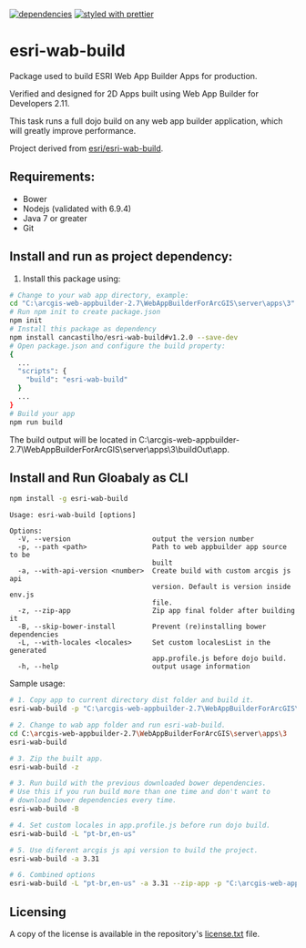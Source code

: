 [![dependencies](https://david-dm.org/gbochenek/esri-wab-build.svg)](https://david-dm.org/cancastilho/esri-wab-build) [![styled with prettier](https://img.shields.io/badge/styled_with-prettier-ff69b4.svg)](https://github.com/prettier/prettier)

# esri-wab-build
Package used to build ESRI Web App Builder Apps for production.

Verified and designed for 2D Apps built using Web App Builder for Developers 2.11.

This task runs a full dojo build on any web app builder application, which will greatly improve performance.

Project derived from [esri/esri-wab-build](https://github.com/Esri/esri-wab-build).

## Requirements:

* Bower
* Nodejs (validated with 6.9.4)
* Java 7 or greater
* Git

## Install and run as project dependency:

1. Install this package using:

````sh
# Change to your wab app directory, example:
cd "C:\arcgis-web-appbuilder-2.7\WebAppBuilderForArcGIS\server\apps\3"
# Run npm init to create package.json
npm init
# Install this package as dependency
npm install cancastilho/esri-wab-build#v1.2.0 --save-dev
# Open package.json and configure the build property:
{
  ...
  "scripts": {
    "build": "esri-wab-build"
  }
  ...
}
# Build your app
npm run build
````

The build output will be located in C:\arcgis-web-appbuilder-2.7\WebAppBuilderForArcGIS\server\apps\3\buildOut\app.

## Install and Run Gloabaly as CLI

````sh
npm install -g esri-wab-build
````

````
Usage: esri-wab-build [options]

Options:
  -V, --version                    output the version number
  -p, --path <path>                Path to web appbuilder app source to be
                                   built
  -a, --with-api-version <number>  Create build with custom arcgis js api
                                   version. Default is version inside env.js
                                   file.
  -z, --zip-app                    Zip app final folder after building it
  -B, --skip-bower-install         Prevent (re)installing bower dependencies
  -L, --with-locales <locales>     Set custom localesList in the generated
                                   app.profile.js before dojo build.
  -h, --help                       output usage information
````

Sample usage:

````sh
# 1. Copy app to current directory dist folder and build it.
esri-wab-build -p "C:\arcgis-web-appbuilder-2.7\WebAppBuilderForArcGIS\server\apps\3"

# 2. Change to wab app folder and run esri-wab-build. 
cd C:\arcgis-web-appbuilder-2.7\WebAppBuilderForArcGIS\server\apps\3
esri-wab-build

# 3. Zip the built app.
esri-wab-build -z

# 3. Run build with the previous downloaded bower dependencies.
# Use this if you run build more than one time and don't want to
# download bower dependencies every time.
esri-wab-build -B

# 4. Set custom locales in app.profile.js before run dojo build.
esri-wab-build -L "pt-br,en-us"

# 5. Use diferent arcgis js api version to build the project.
esri-wab-build -a 3.31

# 6. Combined options
esri-wab-build -L "pt-br,en-us" -a 3.31 --zip-app -p "C:\arcgis-web-appbuilder-2.7\WebAppBuilderForArcGIS\server\apps\3"
````

## Licensing

A copy of the license is available in the repository's [license.txt](license.txt) file.
